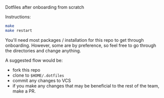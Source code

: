 Dotfiles after onboarding from scratch

Instructions:

```bash
make
make restart
```

You'll need most packages / installation for this repo to get through onboarding.
However, some are by preference, so feel free to go through the directories and change anything.

A suggested flow would be:
- fork this repo
- clone to `$HOME/.dotfiles`
- commit any changes to VCS
- if you make any changes that may be beneficial to the rest of the team, make a PR.

